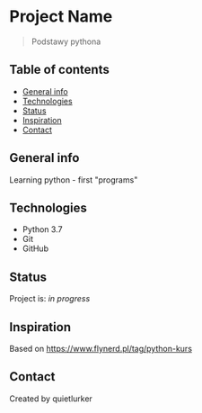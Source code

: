 # Project Name
> Podstawy pythona

## Table of contents
* [General info](#general-info)
* [Technologies](#technologies)
* [Status](#status)
* [Inspiration](#inspiration)
* [Contact](#contact)

## General info
Learning python - first "programs"

## Technologies
* Python 3.7
* Git
* GitHub

## Status
Project is: _in progress_

## Inspiration
Based on https://www.flynerd.pl/tag/python-kurs

## Contact
Created by quietlurker
